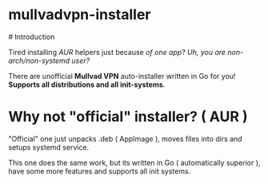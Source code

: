 # mullvadvpn-installer
﻿# Introduction

Tired installing *AUR* helpers just because *of one app*?
*Uh, you are non-arch/non-systemd user?*

There are unofficial **Mullvad VPN** auto-installer written in Go for you! 
**Supports all distributions and all init-systems**.

# Why not "official" installer? ( AUR )

"Official" one just unpacks .deb ( AppImage ), moves files into dirs and setups systemd service.

This one does the same work, but its written in Go ( automatically superior ), have some more features and supports all init systems.
